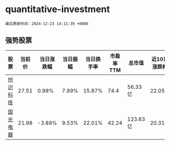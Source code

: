 # quantitative-investment

`最后更新时间：2024-12-23 14:11:39 +0800`

## 强势股票

|股票|当前价|当日涨跌幅|当日振幅|当日换手率|市盈率TTM|总市值|近10日涨跌幅|
|----|----|----|----|----|----|----|----|
|[创识科技](https://xueqiu.com/S/SZ300941)|27.51|0.99%|7.89%|15.87%|74.4|56.33亿|22.05%|
|[国光电器](https://xueqiu.com/S/SZ002045)|21.98|-3.89%|9.53%|22.01%|42.24|123.63亿|20.31%|
